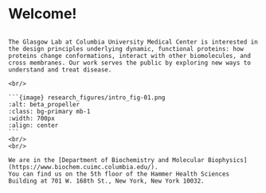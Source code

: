 <!-- Global site tag (gtag.js) - Google Analytics -->
<script async src="https://www.googletagmanager.com/gtag/js?id=G-YXZFB7HB4L"></script>
<script>
  window.dataLayer = window.dataLayer || [];
  function gtag(){dataLayer.push(arguments);}
  gtag('js', new Date());

  gtag('config', 'G-YXZFB7HB4L');
</script>

**Welcome!**
===

````{div} full-width

The Glasgow Lab at Columbia University Medical Center is interested in the design principles underlying dynamic, functional proteins: how proteins change conformations, interact with other biomolecules, and cross membranes. Our work serves the public by exploring new ways to understand and treat disease.

<br/>

```{image} research_figures/intro_fig-01.png
:alt: beta_propeller
:class: bg-primary mb-1
:width: 700px
:align: center
```
<br/>
<br/>

We are in the [Department of Biochemistry and Molecular Biophysics](https://www.biochem.cuimc.columbia.edu/).
You can find us on the 5th floor of the Hammer Health Sciences Building at 701 W. 168th St., New York, New York 10032.

````
